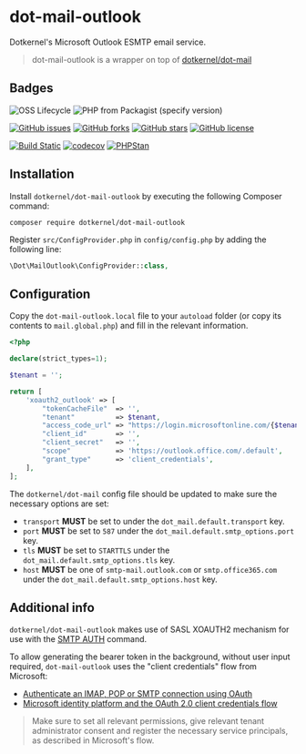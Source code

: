 # dot-mail-outlook

Dotkernel's Microsoft Outlook ESMTP email service.

> dot-mail-outlook is a wrapper on top of [dotkernel/dot-mail](https://github.com/dotkernel/dot-mail)

## Badges

![OSS Lifecycle](https://img.shields.io/osslifecycle/dotkernel/dot-mail-outlook)
![PHP from Packagist (specify version)](https://img.shields.io/packagist/php-v/dotkernel/dot-mail-outlook/0.1)

[![GitHub issues](https://img.shields.io/github/issues/dotkernel/dot-mail-outlook)](https://github.com/dotkernel/dot-mail-outlook/issues)
[![GitHub forks](https://img.shields.io/github/forks/dotkernel/dot-mail-outlook)](https://github.com/dotkernel/dot-mail-outlook/network)
[![GitHub stars](https://img.shields.io/github/stars/dotkernel/dot-mail-outlook)](https://github.com/dotkernel/dot-mail-outlook/stargazers)
[![GitHub license](https://img.shields.io/github/license/dotkernel/dot-mail-outlook)](https://github.com/dotkernel/dot-mail-outlook/blob/0.1/LICENSE.md)

[![Build Static](https://github.com/dotkernel/dot-mail-outlook/actions/workflows/continuous-integration.yml/badge.svg?branch=0.1)](https://github.com/dotkernel/dot-mail-outlook/actions/workflows/continuous-integration.yml)
[![codecov](https://codecov.io/gh/dotkernel/dot-mail-outlook/branch/0.1/graph/badge.svg?token=G51NEHYKD3)](https://codecov.io/gh/dotkernel/dot-mail-outlook)
[![PHPStan](https://github.com/dotkernel/dot-mail-outlook/actions/workflows/static-analysis.yml/badge.svg?branch=0.1)](https://github.com/dotkernel/dot-mail/actions/workflows/static-analysis.yml)

## Installation

Install `dotkernel/dot-mail-outlook` by executing the following Composer command:

```shell
composer require dotkernel/dot-mail-outlook
```

Register `src/ConfigProvider.php` in `config/config.php` by adding the following line:

```php
\Dot\MailOutlook\ConfigProvider::class,
```

## Configuration

Copy the `dot-mail-outlook.local` file to your `autoload` folder (or copy its contents to `mail.global.php`) and fill in the relevant information.

```php
<?php

declare(strict_types=1);

$tenant = '';

return [
    'xoauth2_outlook' => [
        "tokenCacheFile"  => '',
        "tenant"          => $tenant,
        "access_code_url" => "https://login.microsoftonline.com/{$tenant}/oauth2/v2.0/token",
        "client_id"       => '',
        "client_secret"   => '',
        "scope"           => 'https://outlook.office.com/.default',
        "grant_type"      => 'client_credentials',
    ],
];
```

The `dotkernel/dot-mail` config file should be updated to make sure the necessary options are set:

- `transport` **MUST** be set to under the `dot_mail.default.transport` key.
- `port` **MUST** be set to `587` under the `dot_mail.default.smtp_options.port` key.
- `tls` **MUST** be set to `STARTTLS` under the `dot_mail.default.smtp_options.tls` key.
- `host` **MUST** be one of `smtp-mail.outlook.com` or `smtp.office365.com` under the `dot_mail.default.smtp_options.host` key.

## Additional info

`dotkernel/dot-mail-outlook` makes use of SASL XOAUTH2 mechanism for use with the [SMTP AUTH](https://datatracker.ietf.org/doc/html/rfc4954) command.

To allow generating the bearer token in the background, without user input required,
`dot-mail-outlook` uses the "client credentials" flow from Microsoft:

- [Authenticate an IMAP, POP or SMTP connection using OAuth](https://learn.microsoft.com/en-us/exchange/client-developer/legacy-protocols/how-to-authenticate-an-imap-pop-smtp-application-by-using-oauth)
- [Microsoft identity platform and the OAuth 2.0 client credentials flow](https://learn.microsoft.com/en-us/entra/identity-platform/v2-oauth2-client-creds-grant-flow)

> Make sure to set all relevant permissions, give relevant tenant administrator consent and register the necessary service principals, as described in Microsoft's flow.
